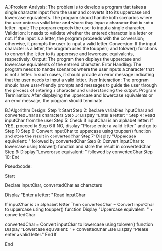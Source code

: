 A.)Problem Analysis: The problem is to develop a program that takes a single character input from the user and converts it to its uppercase and lowercase equivalents. The program should handle both scenarios where the user enters a valid letter and where they input a character that is not a letter. Input: The program expects the user to input a single character. Validation: It needs to validate whether the entered character is a letter or not. If the input is a letter, the program proceeds with the
conversion; otherwise, it prompts the user to input a valid letter. Conversion: If the input character is a letter, the program uses the toupper() and tolower() functions to convert the letter to its uppercase and lowercase equivalents, respectively. Output: The program then displays the uppercase and lowercase equivalents of the entered character. Error Handling: The program needs to handle scenarios where the user inputs a character that is not a letter. In such cases, it should provide
an error message indicating that the user needs to input a valid letter. User Interaction: The program should have user-friendly prompts and messages to guide the user through the process of entering a character and understanding the output. Program Termination: After displaying the uppercase and lowercase equivalents or an error message, the program should terminate.

B.)Algorithm Design: Step 1: Start Step 2: Declare variables inputChar and convertedChar as characters Step 3: Display "Enter a letter: " Step 4: Read inputChar from the user Step 5: Check if inputChar is an alphabet letter: If YES, proceed to Step 6 If NO, display "Please enter a valid letter." and go to Step 10 Step 6: Convert inputChar to uppercase using toupper() function and store the result in convertedChar Step 7: Display "Uppercase equivalent: " followed by convertedChar Step 8: Convert inputChar to lowercase using tolower() function and store the result in convertedChar Step 9: Display "Lowercase equivalent: " followed by convertedChar Step 10: End

Pseudocode:

Start

Declare inputChar, convertedChar as characters

Display "Enter a letter: " Read inputChar

If inputChar is an alphabet letter Then convertedChar = Convert inputChar to uppercase using toupper() function Display "Uppercase equivalent: " + convertedChar

convertedChar = Convert inputChar to lowercase using tolower() function
Display "Lowercase equivalent: " + convertedChar
Else Display "Please enter a valid letter." End If

End
